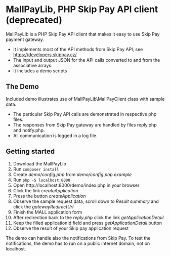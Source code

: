 MallPayLib, PHP Skip Pay API client (deprecated)
==============================
MallPayLib is a PHP Skip Pay API client that makes it easy to use Skip Pay payment gateway.
* It implements most of the API methods from Skip Pay API, see https://developers.skippay.cz/
* The input and output JSON for the API calls converted to and from the associative arrays.
* It includes a demo scripts
 
The Demo
--------
Included demo illustrates use of MallPayLib\MallPayClient class with sample data.

* The particular Skip Pay API calls are demonstrated in respective php files.
* The responses from Skip Pay gateway are handled by files reply.php and notify.php.
* All communication is logged in a log file.<p/>
 
Getting started
---------------
1. Download the MallPayLib
2. Run `composer install`
3. Create _demo/config.php_ from _demo/config.php.example_
4. Run `php -S localhost:8000`
5. Open http://localhost:8000/demo/index.php in your browser
6. Click the link _createApplication_
7. Press the button _createApplication_
8. Observe the sample request data, scroll down to _Result summary_ and click the _gatewayRedirectUrl_
9. Finish  the MALL application form
10. After redirection back to the _reply.php_ click the link _getApplicationDetail_
11. Keep the filled applicationId field and press _getApplicationDetail_ button
12. Observe the result of your Skip pay application request

The demo can handle also the notifications from Skip Pay. To test the notifications, the demo has to run on a public internet domain, not on localhost.   


